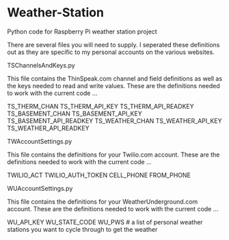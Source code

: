 # Weather-Station
Python code for Raspberry Pi weather station project

There are several files you will need to supply.  I seperated these definitions out as they are specific to my personal
accounts on the various websites.

TSChannelsAndKeys.py

This file contains the ThinSpeak.com channel and field definitions as well as the keys needed to read and write values.
These are the definitions needed to work with the current code ...

TS_THERM_CHAN
TS_THERM_API_KEY
TS_THERM_API_READKEY
TS_BASEMENT_CHAN
TS_BASEMENT_API_KEY
TS_BASEMENT_API_READKEY
TS_WEATHER_CHAN
TS_WEATHER_API_KEY
TS_WEATHER_API_READKEY

TWAccountSettings.py

This file contains the definitions for your Twilio.com account.
These are the definitions needed to work with the current code ...

TWILIO_ACT
TWILIO_AUTH_TOKEN
CELL_PHONE
FROM_PHONE

WUAccountSettings.py

This file contains the definitions for your WeatherUnderground.com account.
These are the definitions needed to work with the current code ...

WU_API_KEY
WU_STATE_CODE
WU_PWS # a list of personal weather stations you want to cycle through to get the weather
